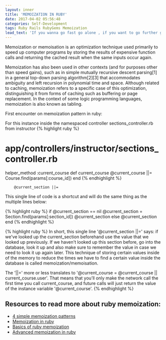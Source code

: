 ```yaml
---
layout: inner
title: 'MEMOIZATION IN RUBY'
date: 2017-04-02 05:56:48
categories: Self-Development
tags: Ruby Rails RubyGems Memoization
lead_text: 'If you wanna go fast go alone , if you want to go further go with a team.'
---
```


Memoization or memoisation is an optimization technique used primarily to speed up computer programs by storing the results of expensive function calls and returning the cached result when the same inputs occur again.

Memoization has also been used in other contexts (and for purposes other than speed gains), such as in simple mutually recursive descent parsing[1] in a general top-down parsing algorithm[2][3] that accommodates ambiguity and left recursion in polynomial time and space. Although related to caching, memoization refers to a specific case of this optimization, distinguishing it from forms of caching such as buffering or page replacement. In the context of some logic programming languages, memoization is also known as tabling.

First encounter on memoization pattern in ruby:

For this instance inside the namespaced controller sections_controller.rb from instructor
{% highlight ruby %}
# app/controllers/instructor/sections_controller.rb

helper_method :current_course
def current_course
    @current_course ||= Course.find(params[:course_id])
end
{% endhighlight %}

        @current_section ||=

This single line of code is a shortcut and will do the same thing as the multiple lines below:

{% highlight ruby %}
if @current_section == nil
    @current_section = Section.find(params[:section_id])
    @current_section
else
    @current_section
end
{% endhighlight %}

{% highlight ruby %}
In short, this single line '@current_section ||=' says: if we've looked up the current_section beforehand use the value that we looked up previously. If we haven't looked up this section before, go into the database, look it up and also make sure to remember the value in case we need to look it up again later. This technique of storing certain values inside of the memory to reduce the times we have to find a certain value inside the database is called memoization/memoisation.

The '||=' more or less translates to '@current_course = @current_course || current_course.user'. That means that you’ll only make the network call the first time you call current_course, and future calls will just return the value of the instance variable '@current_course'.
{% endhighlight %}

## Resources to read more about ruby memoization:

- [4 simple memoization patterns](http://www.justinweiss.com/articles/4-simple-memoization-patterns-in-ruby-and-one-gem/)
- [Memoization in ruby](https://atech.blog/atech/memoization-in-ruby)
- [Basics of ruby memoization](http://gavinmiller.io/2013/basics-of-ruby-memoization/)
- [Advanced memoization in ruby](http://gavinmiller.io/2013/advanced-memoization-in-ruby/)

<br/><br/>
